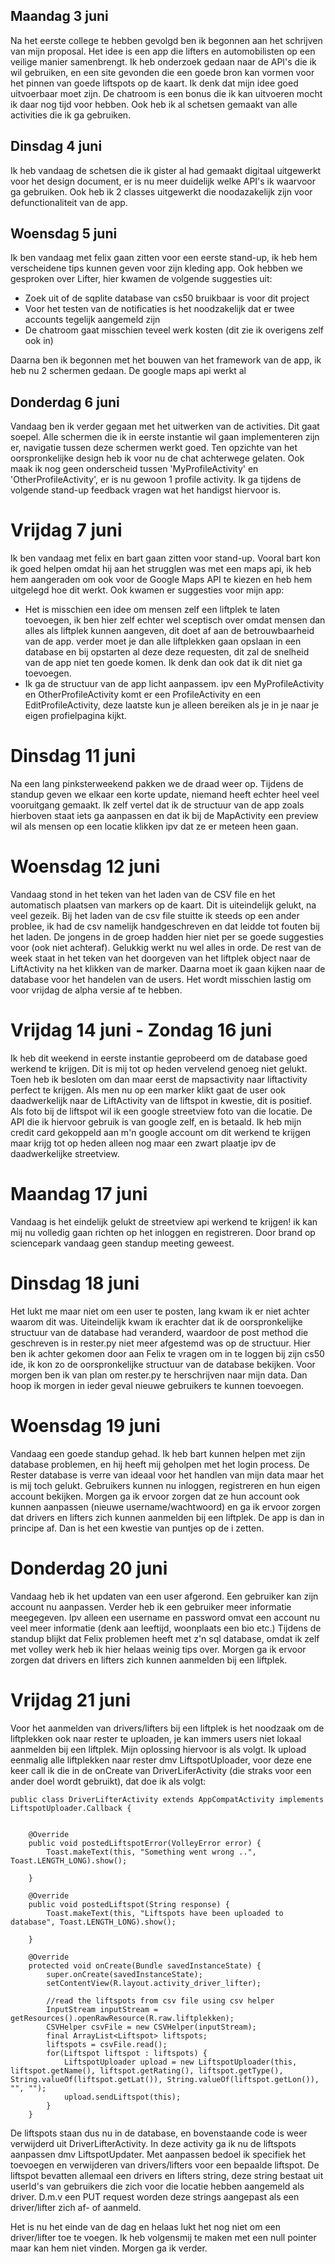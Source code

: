 ## Maandag 3 juni

Na het eerste college te hebben gevolgd ben ik begonnen aan het schrijven van mijn proposal. Het idee is een app die lifters en automobilisten 
op een veilige manier samenbrengt. Ik heb onderzoek gedaan naar de API's die ik wil gebruiken, en een site gevonden die een goede bron kan vormen
voor het pinnen van goede liftspots op de kaart. Ik denk dat mijn idee goed uitvoerbaar moet zijn. De chatroom is een bonus die ik kan uitvoeren mocht ik daar
nog tijd voor hebben. Ook heb ik al schetsen gemaakt van alle activities die ik ga gebruiken.

## Dinsdag 4 juni

Ik heb vandaag de schetsen die ik gister al had gemaakt digitaal uitgewerkt voor het design document, er is nu meer duidelijk welke API's ik waarvoor ga gebruiken.
Ook heb ik 2 classes uitgewerkt die noodazakelijk zijn voor defunctionaliteit van de app.

## Woensdag 5 juni

Ik ben vandaag met felix gaan zitten voor een eerste stand-up, ik heb hem verscheidene tips kunnen geven voor zijn kleding app. Ook hebben we gesproken over Lifter, hier kwamen
de volgende suggesties uit:
- Zoek uit of de sqplite database van cs50 bruikbaar is voor dit project 
- Voor het testen van de notificaties is het noodzakelijk dat er twee accounts tegelijk aangemeld zijn
- De chatroom gaat misschien teveel werk kosten (dit zie ik overigens zelf ook in)


Daarna ben ik begonnen met het bouwen van het framework van de app, ik heb nu 2 schermen gedaan. De google maps api werkt al

## Donderdag 6 juni

Vandaag ben ik verder gegaan met het uitwerken van de activities. Dit gaat soepel. Alle schermen die ik in eerste instantie wil gaan implementeren zijn er, navigatie tussen deze schermen werkt goed. Ten opzichte van het oorspronkelijke design heb ik voor nu de chat achterwege gelaten. Ook maak ik nog geen onderscheid tussen 'MyProfileActivity' en 'OtherProfileActivity', er is nu gewoon 1 profile activity. Ik ga tijdens de volgende stand-up feedback vragen wat het handigst hiervoor is. 


# Vrijdag 7 juni

Ik ben vandaag met felix en bart gaan zitten voor stand-up. Vooral bart kon ik goed helpen omdat hij aan het strugglen was met een maps api, ik heb hem aangeraden om ook voor de Google Maps API te kiezen en heb hem uitgelegd hoe dit werkt. Ook kwamen er suggesties voor mijn app:
- Het is misschien een idee om mensen zelf een liftplek te laten toevoegen, ik ben hier zelf echter wel sceptisch over omdat mensen dan
alles als liftplek kunnen aangeven, dit doet af aan de betrouwbaarheid van de app. verder moet je dan alle liftplekken gaan opslaan in een database en bij opstarten al deze deze requesten, dit zal de snelheid van de app niet ten goede komen. Ik denk dan ook dat ik dit niet ga toevoegen.
- Ik ga de structuur van de app licht aanpassem. ipv een MyProfileActivity en OtherProfileActivity komt er een ProfileActivity en een EditProfileActivity, deze laatste kun je alleen bereiken als je in je naar je eigen profielpagina kijkt.

# Dinsdag 11 juni

Na een lang pinksterweekend pakken we de draad weer op. Tijdens de standup geven we elkaar een korte update, niemand heeft echter heel veel vooruitgang gemaakt. Ik zelf vertel dat ik de structuur van de app zoals hierboven staat iets ga aanpassen en dat ik bij de MapActivity een preview wil als mensen op een locatie klikken ipv dat ze er meteen heen gaan.

# Woensdag 12 juni

Vandaag stond in het teken van het laden van de CSV file en het automatisch plaatsen van markers op de kaart. Dit is uiteindelijk gelukt, na veel gezeik. Bij het laden van de csv file stuitte ik steeds op een ander problee, ik had de csv namelijk handgeschreven en dat leidde tot fouten bij het laden. De jongens in de groep hadden hier niet per se goede suggesties voor (ook niet achteraf). Gelukkig werkt nu wel alles in orde. De rest van de week staat in het teken van het doorgeven van het liftplek object naar de LiftActivity na het klikken van de marker. Daarna moet ik gaan kijken naar de database voor het handelen van de users. Het wordt misschien lastig om voor vrijdag de alpha versie af te hebben.

# Vrijdag 14 juni - Zondag 16 juni

Ik heb dit weekend in eerste instantie geprobeerd om de database goed werkend te krijgen. Dit is mij tot op heden vervelend genoeg niet gelukt. Toen heb ik besloten om dan maar eerst de mapsactivity naar liftactivity perfect te krijgen. Als men nu op een marker klikt gaat de user ook daadwerkelijk naar de LiftActivity van de liftspot in kwestie, dit is positief. Als foto bij de liftspot wil ik een google streetview foto van die locatie. De API die ik hiervoor gebruik is van google zelf, en is betaald. Ik heb mijn credit card gekoppeld aan m'n google account om dit werkend te krijgen maar krijg tot op heden alleen nog maar een zwart plaatje ipv de daadwerkelijke streetview.

# Maandag 17 juni

Vandaag is het eindelijk gelukt de streetview api werkend te krijgen! ik kan mij nu volledig gaan richten op het inloggen en registreren. Door brand op sciencepark vandaag geen standup meeting geweest.

# Dinsdag 18 juni

Het lukt me maar niet om een user te posten, lang kwam ik er niet achter waarom dit was. Uiteindelijk kwam ik erachter dat ik de oorspronkelijke structuur van de database had veranderd, waardoor de post method die geschreven is in rester.py niet meer afgestemd was op de structuur. Hier ben ik achter gekomen door aan Felix te vragen om in te loggen bij zijn cs50 ide, ik kon zo de oorspronkelijke structuur van de database bekijken. Voor morgen ben ik van plan om rester.py te herschrijven naar mijn data. Dan hoop ik morgen in ieder geval nieuwe gebruikers te kunnen toevoegen.

# Woensdag 19 juni

Vandaag een goede standup gehad. Ik heb bart kunnen helpen met zijn database problemen, en hij heeft mij geholpen met het login process. De Rester database is verre van ideaal voor het handlen van mijn data maar het is mij toch gelukt. Gebruikers kunnen nu inloggen, registreren en hun eigen account bekijken. Morgen ga ik ervoor zorgen dat ze hun account ook kunnen aanpassen (nieuwe username/wachtwoord) en ga ik ervoor zorgen dat drivers en lifters zich kunnen aanmelden bij een liftplek. De app is dan in principe af. Dan is het een kwestie van puntjes op de i zetten.

# Donderdag 20 juni

Vandaag heb ik het updaten van een user afgerond. Een gebruiker kan zijn account nu aanpassen. Verder heb ik een gebruiker meer informatie meegegeven. Ipv alleen een username en password omvat een account nu veel meer informatie (denk aan leeftijd, woonplaats  een bio etc.) Tijdens de standup blijkt dat Felix problemen heeft met z'n sql database, omdat ik zelf met volley werk heb ik hier helaas weinig tips over. Morgen ga ik ervoor zorgen dat drivers en lifters zich kunnen aanmelden bij een liftplek.

# Vrijdag 21 juni

Voor het aanmelden van drivers/lifters bij een liftplek is het noodzaak om de liftplekken ook naar rester te uploaden, je kan immers users niet lokaal aanmelden bij een liftplek. Mijn oplossing hiervoor is als volgt. Ik upload eenmalig alle liftplekken naar rester dmv LiftspotUploader, voor deze ene keer call ik die in de onCreate van DriverLiferActivity (die straks voor een ander doel wordt gebruikt), dat doe ik als volgt:

```
public class DriverLifterActivity extends AppCompatActivity implements LiftspotUploader.Callback {


    @Override
    public void postedLiftspotError(VolleyError error) {
        Toast.makeText(this, "Something went wrong ..", Toast.LENGTH_LONG).show();

    }

    @Override
    public void postedLiftspot(String response) {
        Toast.makeText(this, "Liftspots have been uploaded to database", Toast.LENGTH_LONG).show();

    }

    @Override
    protected void onCreate(Bundle savedInstanceState) {
        super.onCreate(savedInstanceState);
        setContentView(R.layout.activity_driver_lifter);

        //read the liftspots from csv file using csv helper
        InputStream inputStream = getResources().openRawResource(R.raw.liftplekken);
        CSVHelper csvFile = new CSVHelper(inputStream);
        final ArrayList<Liftspot> liftspots;
        liftspots = csvFile.read();
        for(Liftspot liftspot : liftspots) {
            LiftspotUploader upload = new LiftspotUploader(this, liftspot.getName(), liftspot.getRating(), liftspot.getType(), String.valueOf(liftspot.getLat()), String.valueOf(liftspot.getLon()), "", "");
            upload.sendLiftspot(this);
        }
    }

```
De liftspots staan dus nu in de database, en bovenstaande code is weer verwijderd uit DriverLifterActivity. In deze activity ga ik nu de liftspots aanpassen dmv LiftspotUpdater. Met aanpassen bedoel ik specifiek het toevoegen en verwijderen van drivers/lifters voor een bepaalde liftspot. De liftspot bevatten allemaal een drivers en lifters string, deze string bestaat uit userId's van gebruikers die zich voor die locatie hebben aangemeld als driver. D.m.v een PUT request worden deze strings aangepast als een driver/lifter zich af- of aanmeld.

Het is nu het einde van de dag en helaas lukt het nog niet om een driver/lifter toe te voegen. Ik heb volgensmij te maken met een null pointer maar kan hem niet vinden. Morgen ga ik verder.


